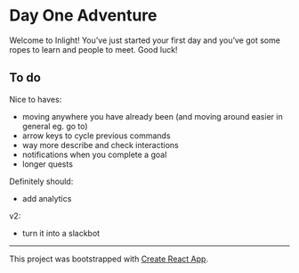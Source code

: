 # Day One Adventure

Welcome to Inlight! You’ve just started your first day and you’ve got some ropes to learn and people to meet. Good luck!

## To do

Nice to haves:
 - moving anywhere you have already been (and moving around easier in general eg. go to)
 - arrow keys to cycle previous commands
 - way more describe and check interactions
 - notifications when you complete a goal
 - longer quests

Definitely should:
 - add analytics

v2:
 - turn it into a slackbot

-----

This project was bootstrapped with [Create React App](https://github.com/facebookincubator/create-react-app).
